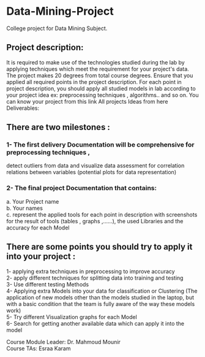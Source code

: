 # Data-Mining-Project
College project for Data Mining Subject.
## Project description:
It is required to make use of the technologies studied during the lab by applying techniques 
which meet the requirement for your project's data. 
The project makes 20 degrees from total course degrees. Ensure that you applied all required 
points in the project description. For each point in project description, you should apply all 
studied models in lab according to your project idea ex: preprocessing techniques , 
algorithms.. and so on.
You can know your project from this link
All projects Ideas from here
Deliverables:
## There are two milestones :
### 1- The first delivery Documentation will be comprehensive for preprocessing techniques , 
detect outliers from data and visualize data assessment for correlation relations between 
variables (potential plots for data representation)
### 2- The final project Documentation that contains:
a. Your Project name <br/>
b. Your names <br/>
c. represent the applied tools for each point in description with screenshots for the 
result of tools (tables , graphs ,……), the used Libraries and the accuracy for each 
Model <br/>
## There are some points you should try to apply it into your project :
1- applying extra techniques in preprocessing to improve accuracy  <br/>
2- apply different techniques for splitting data into training and testing  <br/>
3- Use different testing Methods  <br/>
4- Applying extra Models into your data for classification or Clustering (The application of 
new models other than the models studied in the laptop, but with a basic condition that the 
team is fully aware of the way these models work)  <br/>
5- Try different Visualization graphs for each Model  <br/>
6- Search for getting another available data which can apply it into the model <br/>

Course Module Leader: Dr. Mahmoud Mounir<br>
Course TAs: Esraa Karam
